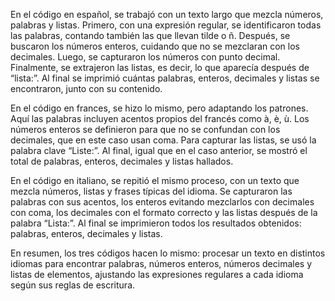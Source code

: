 En el código en español, se trabajó con un texto largo que mezcla números, palabras y listas. Primero, con una expresión regular, se identificaron todas las palabras, contando también las que llevan tilde o ñ. Después, se buscaron los números enteros, cuidando que no se mezclaran con los decimales. Luego, se capturaron los números con punto decimal. Finalmente, se extrajeron las listas, es decir, lo que aparecía después de “lista:”. Al final se imprimió cuántas palabras, enteros, decimales y listas se encontraron, junto con su contenido.

En el código en frances, se hizo lo mismo, pero adaptando los patrones. Aquí las palabras incluyen acentos propios del francés como à, è, ù. Los números enteros se definieron para que no se confundan con los decimales, que en este caso usan coma. Para capturar las listas, se usó la palabra clave “Liste:”. Al final, igual que en el caso anterior, se mostró el total de palabras, enteros, decimales y listas hallados.

En el código en italiano, se repitió el mismo proceso, con un texto que mezcla números, listas y frases típicas del idioma. Se capturaron las palabras con sus acentos, los enteros evitando mezclarlos con decimales con coma, los decimales con el formato correcto y las listas después de la palabra “Lista:”. Al final se imprimieron todos los resultados obtenidos: palabras, enteros, decimales y listas.

En resumen, los tres códigos hacen lo mismo: procesar un texto en distintos idiomas para encontrar palabras, números enteros, números decimales y listas de elementos, ajustando las expresiones regulares a cada idioma según sus reglas de escritura.
